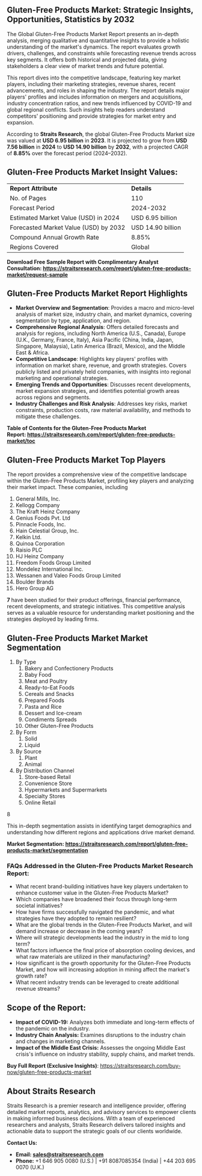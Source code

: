 <p>&nbsp;</p>
<h2>Gluten-Free Products Market: Strategic Insights, Opportunities, Statistics by&nbsp;2032</h2>
<p>The Global Gluten-Free Products Market Report presents an in-depth analysis, merging qualitative and quantitative insights to provide a holistic understanding of the market's dynamics. The report evaluates growth drivers, challenges, and constraints while forecasting revenue trends across key segments. It offers both historical and projected data, giving stakeholders a clear view of market trends and future potential.</p>
<p>This report dives into the competitive landscape, featuring key market players, including their marketing strategies, revenue shares, recent advancements, and roles in shaping the industry. The report details major players' profiles and includes information on mergers and acquisitions, industry concentration ratios, and new trends influenced by COVID-19 and global regional conflicts. Such insights help readers understand competitors' positioning and provide strategies for market entry and expansion.</p>
<p>According to&nbsp;<strong>Straits Research</strong>, the global Gluten-Free Products Market size was valued at&nbsp;<strong>USD 6.95 billion</strong>&nbsp;in&nbsp;<strong>2023</strong>. It is projected&nbsp;to grow from&nbsp;<strong>USD 7.56 billion</strong>&nbsp;in&nbsp;<strong>2024</strong>&nbsp;to&nbsp;<strong>USD 14.90 billion</strong>&nbsp;by&nbsp;<strong>2032</strong>, with a projected CAGR of&nbsp;<strong>8.85%</strong>&nbsp;over the forecast period (2024&ndash;2032).</p>
<h2>Gluten-Free Products Market Insight Values:</h2>
<table>
<tbody>
<tr>
<td><strong>Report Attribute</strong></td>
<td><strong>Details</strong></td>
</tr>
<tr>
<td>No. of Pages</td>
<td>110</td>
</tr>
<tr>
<td>Forecast Period</td>
<td>2024-2032</td>
</tr>
<tr>
<td>Estimated Market Value (USD) in&nbsp;2024</td>
<td>USD 6.95 billion</td>
</tr>
<tr>
<td>Forecasted Market Value (USD) by 2032</td>
<td>USD 14.90 billion</td>
</tr>
<tr>
<td>Compound Annual Growth Rate</td>
<td>8.85%</td>
</tr>
<tr>
<td>Regions Covered</td>
<td>Global</td>
</tr>
</tbody>
</table>
<p><strong>Download Free Sample Report with&nbsp;Complimentary Analyst Consultation:&nbsp;<a href="https://straitsresearch.com/report/gluten-free-products-market/request-sample">https://straitsresearch.com/report/gluten-free-products-market/request-sample</a></strong></p>
<h2>Gluten-Free Products Market Report Highlights</h2>
<ul>
<li><strong>Market Overview and Segmentation</strong>: Provides a macro and micro-level analysis of market size, industry chain, and market dynamics, covering segmentation by type, application, and region.</li>
<li><strong>Comprehensive Regional Analysis</strong>: Offers detailed forecasts and analysis for regions, including North America (U.S., Canada), Europe (U.K., Germany, France, Italy), Asia Pacific (China, India, Japan, Singapore, Malaysia), Latin America (Brazil, Mexico), and the Middle East &amp; Africa.</li>
<li><strong>Competitive Landscape</strong>: Highlights key players' profiles with information on market share, revenue, and growth strategies. Covers publicly listed and privately held companies, with insights into regional marketing and operational strategies.</li>
<li><strong>Emerging Trends and Opportunities</strong>: Discusses recent developments, market expansion strategies, and identifies potential growth areas across regions and segments.</li>
<li><strong>Industry Challenges and Risk Analysis</strong>: Addresses key risks, market constraints, production costs, raw material availability, and methods to mitigate these challenges.</li>
</ul>
<p><strong>Table of Contents for the Gluten-Free Products Market Report:&nbsp;<a href="https://straitsresearch.com/report/gluten-free-products-market/toc">https://straitsresearch.com/report/gluten-free-products-market/toc</a></strong></p>
<h2>Gluten-Free Products Market Top Players</h2>
<p>The report provides a comprehensive view of the competitive landscape within the Gluten-Free Products Market, profiling key players and analyzing their market impact. These companies, including&nbsp;</p>
<ol>
<li>General Mills, Inc.</li>
<li>Kellogg Company</li>
<li>The Kraft Heinz Company</li>
<li>Genius Foods Pvt. Ltd</li>
<li>Pinnacle Foods, Inc.</li>
<li>Hain Celestial Group, Inc.</li>
<li>Kelkin Ltd.</li>
<li>Quinoa Corporation</li>
<li>Raisio PLC</li>
<li>HJ Heinz Company</li>
<li>Freedom Foods Group Limited</li>
<li>Mondelez International Inc.</li>
<li>Wessanen and Valeo Foods Group Limited</li>
<li>Boulder Brands</li>
<li>Hero Group AG</li>
</ol>
<p><strong>7&nbsp;</strong>have been studied for their product offerings, financial performance, recent developments, and strategic initiatives. This competitive analysis serves as a valuable resource for understanding market positioning and the strategies deployed by leading firms.</p>
<h2>Gluten-Free Products Market Market Segmentation</h2>
<ol>
<li>By Type
<ol>
<li>Bakery and Confectionery Products</li>
<li>Baby Food</li>
<li>Meat and Poultry</li>
<li>Ready-to-Eat Foods</li>
<li>Cereals and Snacks</li>
<li>Prepared Foods</li>
<li>Pasta and Rice</li>
<li>Dessert and Ice-cream</li>
<li>Condiments Spreads</li>
<li>Other Gluten-Free Products</li>
</ol>
</li>
<li>By Form
<ol>
<li>Solid</li>
<li>Liquid</li>
</ol>
</li>
<li>By Source
<ol>
<li>Plant</li>
<li>Animal</li>
</ol>
</li>
<li>By Distribution Channel
<ol>
<li>Store-based Retail</li>
<li>Convenience Store</li>
<li>Hypermarkets and Supermarkets</li>
<li>Specialty Stores</li>
<li>Online Retail</li>
</ol>
</li>
</ol>
<p>8</p>
<p>This in-depth segmentation assists in identifying target demographics and understanding how different regions and applications drive market demand.</p>
<p><strong>Market Segmentation:&nbsp;<a href="https://straitsresearch.com/report/gluten-free-products-market/segmentation">https://straitsresearch.com/report/gluten-free-products-market/segmentation</a></strong></p>
<h3>FAQs Addressed in the Gluten-Free Products Market Research Report:</h3>
<ul>
<li>What recent brand-building initiatives have key players undertaken to enhance customer value in the Gluten-Free Products Market?</li>
<li>Which companies have broadened their focus through long-term societal initiatives?</li>
<li>How have firms successfully navigated the pandemic, and what strategies have they adopted to remain resilient?</li>
<li>What are the global trends in the Gluten-Free Products Market, and will demand increase or decrease in the coming years?</li>
<li>Where will strategic developments lead the industry in the mid to long term?</li>
<li>What factors influence the final price of absorption cooling devices, and what raw materials are utilized in their manufacturing?</li>
<li>How significant is the growth opportunity for the Gluten-Free Products Market, and how will increasing adoption in mining affect the market's growth rate?</li>
<li>What recent industry trends can be leveraged to create additional revenue streams?</li>
</ul>
<h2>Scope of the Report:</h2>
<ul>
<li><strong>Impact of COVID-19:</strong>&nbsp;Analyzes both immediate and long-term effects of the pandemic on the industry.</li>
<li><strong>Industry Chain Analysis:</strong>&nbsp;Examines disruptions to the industry chain and changes in marketing channels.</li>
<li><strong>Impact of the Middle East Crisis:</strong>&nbsp;Assesses the ongoing Middle East crisis's influence on industry stability, supply chains, and market trends.</li>
</ul>
<p><strong>Buy Full Report (Exclusive Insights)</strong>:&nbsp;<a href="https://straitsresearch.com/buy-now/gluten-free-products-market">https://straitsresearch.com/buy-now/gluten-free-products-market</a></p>
<h2>About Straits Research</h2>
<p>Straits Research is a premier research and intelligence provider, offering detailed market reports, analytics, and advisory services to empower clients in making informed business decisions. With a team of experienced researchers and analysts, Straits Research delivers tailored insights and actionable data to support the strategic goals of our clients worldwide.</p>
<p><strong>Contact Us:</strong></p>
<ul>
<li><strong>Email:&nbsp;<a href="sales@straitsresearch.com">sales@straitsresearch.com</a></strong></li>
<li><strong>Phone:</strong>&nbsp;+1 646 905 0080 (U.S.) | +91 8087085354 (India) | +44 203 695 0070 (U.K.)</li>
</ul>
<p>&nbsp;</p>
